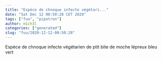 ```yaml
---
title: "Espèce de chnoque infecte végétari..."
date: "Sat Dec 12 00:50:28 CET 2020"
tags: ["fuu", "pipotron"]
author: m1ch3l
categories: ["generated"]
slug: "fuu/2020-12-12-00:50:28"
---
```


Espèce de chnoque infecte végétarien de ptit bite de moche lépreux bleu vert
